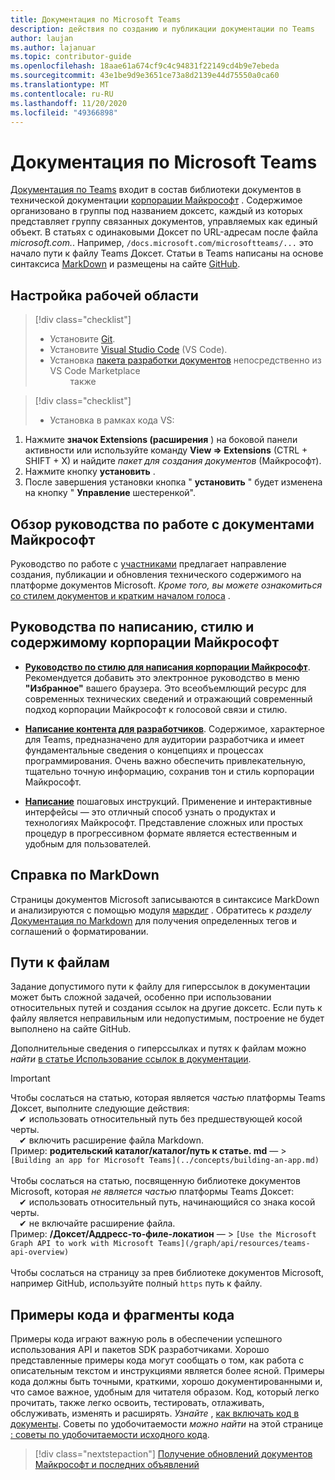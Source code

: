 ```yaml
---
title: Документация по Microsoft Teams
description: действия по созданию и публикации документации по Teams
author: laujan
ms.author: lajanuar
ms.topic: contributor-guide
ms.openlocfilehash: 18aae61a674cf9c4c94831f22149cd4b9e7ebeda
ms.sourcegitcommit: 43e1be9d9e3651ce73a8d2139e44d75550a0ca60
ms.translationtype: MT
ms.contentlocale: ru-RU
ms.lasthandoff: 11/20/2020
ms.locfileid: "49366898"
---
```

# <a name="contributing-to-microsoft-teams-documentation"></a>Документация по Microsoft Teams

[Документация по Teams](/microsoftteams/platform/overview) входит в состав библиотеки документов в технической документации [корпорации Майкрософт](https://docs.microsoft.com/) . Содержимое организовано в группы под названием доксетс, каждый из которых представляет группу связанных документов, управляемых как единый объект. В статьях с одинаковыми Доксет по URL-адресам после файла *<span></span> microsoft.com.*.  Например,  `/docs.microsoft.com/microsoftteams/...`   это начало пути к файлу Teams Доксет. Статьи в Teams написаны на основе синтаксиса  [MarkDown](#markdown-reference) и размещены на сайте [GitHub](https://github.com/MicrosoftDocs/msteams-docs/tree/master/msteams-platform).

## <a name="set-up-your-workspace"></a>Настройка рабочей области

> [!div class="checklist"]
>
> * Установите [Git](https://git-scm.com/book/en/v2/Getting-Started-Installing-Git).
> * Установите [Visual Studio Code](https://code.visualstudio.com/) (VS Code).
> * Установка [пакета разработки документов](https://marketplace.visualstudio.com/items?itemName=docsmsft.docs-authoring-pack) непосредственно из VS Code Marketplace
<br>&emsp;&emsp; также

> [!div class="checklist"]
>
> * Установка в рамках кода VS:

   1. Нажмите **значок Extensions (расширения** ) на боковой панели активности или используйте команду **View => Extensions** (CTRL + SHIFT + X) и найдите *пакет для создания документов* (Майкрософт).
   1. Нажмите кнопку **установить** .
   1. После завершения установки кнопка " **установить** " будет изменена на кнопку " **Управление** шестеренкой".

## <a name="review-the-microsoft-docs-contributors-guide"></a>Обзор руководства по работе с документами Майкрософт

Руководство по работе с [участниками](/contribute) предлагает направление создания, публикации и обновления технического содержимого на платформе документов Microsoft. *Кроме того, вы можете ознакомиться* [со стилем документов и кратким началом голоса](/contribute/style-quick-start) .

## <a name="microsoft-writing-style-and-content-guides"></a>Руководства по написанию, стилю и содержимому корпорации Майкрософт

* **[Руководство по стилю для написания корпорации Майкрософт](/style-guide/welcome)**. Рекомендуется добавить это электронное руководство в меню **"Избранное"** вашего браузера. Это всеобъемлющий ресурс для современных технических сведений и отражающий современный подход корпорации Майкрософт к голосовой связи и стилю.

* **[Написание контента для разработчиков](/style-guide/developer-content/)**. Содержимое, характерное для Teams, предназначено для аудитории разработчика и имеет фундаментальные сведения о концепциях и процессах программирования. Очень важно обеспечить привлекательную, тщательно точную информацию, сохранив тон и стиль корпорации Майкрософт.

* **[Написание](/style-guide/procedures-instructions/writing-step-by-step-instructions)** пошаговых инструкций. Применение и интерактивные интерфейсы — это отличный способ узнать о продуктах и технологиях Майкрософт. Представление сложных или простых процедур в прогрессивном формате является естественным и удобным для пользователей.

## <a name="markdown-reference"></a>Справка по MarkDown

 Страницы документов Microsoft записываются в синтаксисе MarkDown и анализируются с помощью модуля [маркдиг](https://github.com/lunet-io/markdig) . Обратитесь к *разделу* [Документация по Markdown](/contribute/markdown-reference) для получения определенных тегов и соглашений о форматировании.

## <a name="file-paths"></a>Пути к файлам

Задание допустимого пути к файлу для гиперссылок в документации может быть сложной задачей, особенно при использовании относительных путей и создания ссылок на другие доксетс.  Если путь к файлу является неправильным или недопустимым, построение не будет выполнено на сайте GitHub.

Дополнительные сведения о гиперссылках и путях к файлам можно *найти* [в статье Использование ссылок в документации](/contribute/how-to-write-links).

>[!IMPORTANT]
> Чтобы сослаться на статью, которая является *частью* платформы Teams Доксет, выполните следующие действия:<br>
> &emsp;&#x2714; использовать относительный путь без предшествующей косой черты.<br>
> &emsp;&#x2714; включить расширение файла Markdown.<br>
>Пример:  **родительский каталог/каталог/путь к статье. md** — > `[Building an app for Microsoft Teams](../concepts/building-an-app.md)` <br><br>
> Чтобы сослаться на статью, посвященную библиотеке документов Microsoft, которая *не является частью* платформы Teams Доксет:<br>
> &emsp;&#x2714; использовать относительный путь, начинающийся со знака косой черты.<br>
> &emsp;&#x2714; не включайте расширение файла. <br> Пример:  **/Доксет/Аддресс-то-филе-локатион** — > `[Use the Microsoft Graph API to work with Microsoft Teams](/graph/api/resources/teams-api-overview)`<br><br>
> Чтобы сослаться на страницу за прев библиотеке документов Microsoft, например GitHub, используйте полный `https` путь к файлу.<br>

## <a name="code-samples-and-snippets"></a>Примеры кода и фрагменты кода

Примеры кода играют важную роль в обеспечении успешного использования API и пакетов SDK разработчиками. Хорошо представленные примеры кода могут сообщать о том, как работа с описательным текстом и инструкциями является более ясной. Примеры кода должны быть точными, краткими, хорошо документированными и, что самое важное, удобным для читателя образом. Код, который легко прочитать, также легко освоить, тестировать, отлаживать, обслуживать, изменять и расширять. *Узнайте* , [как включать код в документы](/contribute/code-in-docs). Советы по удобочитаемости *можно найти* на этой странице [: советы по удобочитаемости исходного кода](/archive/msdn-magazine/2014/october/cutting-edge-source-code-readability-tips).

> [!div class="nextstepaction"]
> [Получение обновлений документов Майкрософт и последних объявлений](/teamblog)

